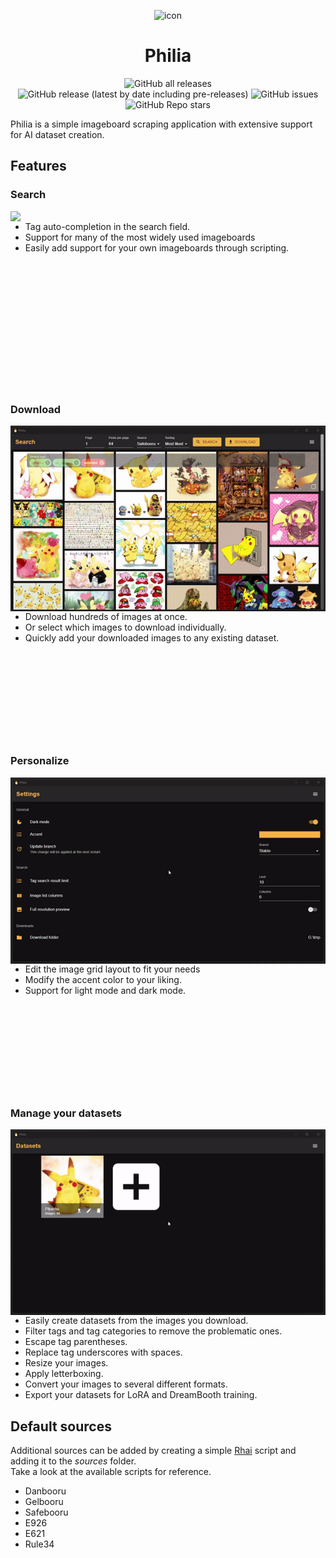 <p align="center"><img src="icon.ico" alt="icon" width="200"/></p>
<h1 align="center">Philia</h1>

<p align="center">
    <img alt="GitHub all releases" src="https://img.shields.io/github/downloads/MaximumOverflow/Philia-GUI/total?style=for-the-badge">
    <img alt="GitHub release (latest by date including pre-releases)" src="https://img.shields.io/github/v/release/MaximumOverflow/Philia-GUI?include_prereleases&style=for-the-badge">
    <img alt="GitHub issues" src="https://img.shields.io/github/issues/MaximumOverflow/Philia-GUI?color=%23366ace&style=for-the-badge">
    <img alt="GitHub Repo stars" src="https://img.shields.io/github/stars/MaximumOverflow/Philia-GUI?color=%23dfb317&style=for-the-badge">
</p>

Philia is a simple imageboard scraping application with extensive support for AI dataset creation.

## Features

### Search
[<img src="images/search.gif" align="right" width="512"/>](images/search.gif)
- Tag auto-completion in the search field.
- Support for many of the most widely used imageboards
- Easily add support for your own imageboards through scripting.

<p>&nbsp;</p>
<p>&nbsp;</p>
<p>&nbsp;</p>
<p>&nbsp;</p>
<p>&nbsp;</p>
<p>&nbsp;</p>
<p>&nbsp;</p>

### Download
[<img src="images/download.gif" align="right" width="512"/>](images/download.gif)
- Download hundreds of images at once.
- Or select which images to download individually.
- Quickly add your downloaded images to any existing dataset.

<p>&nbsp;</p>
<p>&nbsp;</p>
<p>&nbsp;</p>
<p>&nbsp;</p>
<p>&nbsp;</p>

### Personalize
[<img src="images/personalize.gif" align="right" width="512"/>](images/personalize.gif)
- Edit the image grid layout to fit your needs
- Modify the accent color to your liking.
- Support for light mode and dark mode.

<p>&nbsp;</p>
<p>&nbsp;</p>
<p>&nbsp;</p>
<p>&nbsp;</p>
<p>&nbsp;</p>

### Manage your datasets
[<img src="images/export.gif" align="right" width="512"/>](images/export.gif)
- Easily create datasets from the images you download.
- Filter tags and tag categories to remove the problematic ones.
- Escape tag parentheses.
- Replace tag underscores with spaces.
- Resize your images.
- Apply letterboxing.
- Convert your images to several different formats.
- Export your datasets for LoRA and DreamBooth training.

## Default sources
Additional sources can be added by creating a simple [Rhai](https://rhai.rs/) script and adding it to the *sources* folder.  
Take a look at the available scripts for reference.

- Danbooru
- Gelbooru
- Safebooru
- E926
- E621
- Rule34
